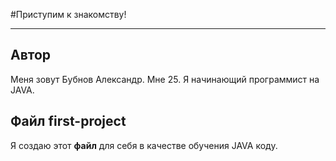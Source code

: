 #Приступим к знакомству! 
  
----
  

## Автор  
Меня зовут Бубнов Александр. Мне 25. Я начинающий программист на JAVA.
## Файл first-project
Я создаю этот __файл__ для себя в качестве обучения JAVA коду.

